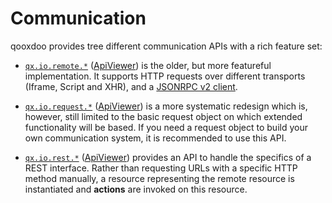 # Communication

qooxdoo provides tree different communication APIs with a rich feature set:

- [`qx.io.remote.*`](/communication/remote_io.md)
([ApiViewer](apps://apiviewer/#qx.io.remote)) is the older, but
more featureful implementation. It supports HTTP requests over
different transports (Iframe, Script and XHR), and a [JSONRPC v2 client](jsonrpc.md).

- [`qx.io.request.*`](/communication/request_io.md)
([ApiViewer](apps://apiviewer/#qx.io.request)) is a more systematic
redesign which is, however, still limited to the basic request object
on which extended functionality will be based. If you need a request
object to build your own communication system, it is recommended to use this API.

- [`qx.io.rest.*`](/communication/rest.md)
([ApiViewer](apps://apiviewer/#qx.io.rest)) provides an API to handle
the specifics of a REST interface. Rather than requesting URLs with
a specific HTTP method manually, a resource representing the remote
resource is instantiated and **actions** are invoked on this resource.

